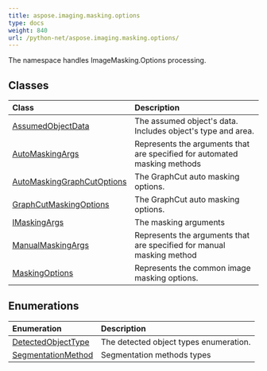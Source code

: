 ```yaml
---
title: aspose.imaging.masking.options
type: docs
weight: 840
url: /python-net/aspose.imaging.masking.options/
---
```



The namespace handles ImageMasking.Options processing.

## **Classes**
|**Class**|**Description**|
| :- | :- |
|[AssumedObjectData](/imaging/python-net/aspose.imaging.masking.options/assumedobjectdata/)|The assumed object's data. Includes object's type and area.|
|[AutoMaskingArgs](/imaging/python-net/aspose.imaging.masking.options/automaskingargs/)|Represents the arguments that are specified for automated masking methods|
|[AutoMaskingGraphCutOptions](/imaging/python-net/aspose.imaging.masking.options/automaskinggraphcutoptions/)|The GraphCut auto masking options.|
|[GraphCutMaskingOptions](/imaging/python-net/aspose.imaging.masking.options/graphcutmaskingoptions/)|The GraphCut auto masking options.|
|[IMaskingArgs](/imaging/python-net/aspose.imaging.masking.options/imaskingargs/)|The masking arguments|
|[ManualMaskingArgs](/imaging/python-net/aspose.imaging.masking.options/manualmaskingargs/)|Represents the arguments that are specified for manual masking method|
|[MaskingOptions](/imaging/python-net/aspose.imaging.masking.options/maskingoptions/)|Represents the common image masking options.|
## **Enumerations**
|**Enumeration**|**Description**|
| :- | :- |
|[DetectedObjectType](/imaging/python-net/aspose.imaging.masking.options/detectedobjecttype/)|The detected object types enumeration.|
|[SegmentationMethod](/imaging/python-net/aspose.imaging.masking.options/segmentationmethod/)|Segmentation methods types|
